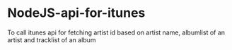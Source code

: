 # NodeJS-api-for-itunes
To call itunes api for fetching artist id based on artist name, albumlist of an artist and tracklist of an album

